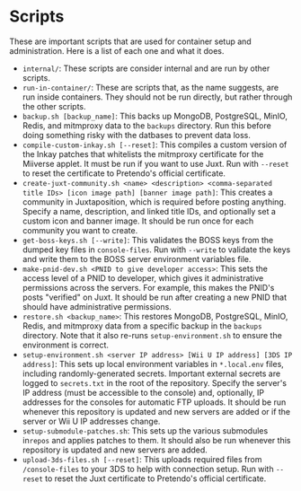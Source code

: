 # Scripts

These are important scripts that are used for container setup and administration. Here is a list of each one and what it
does.

- `internal/`: These scripts are consider internal and are run by other scripts.
- `run-in-container/`: These are scripts that, as the name suggests, are run inside containers. They should not be run
  directly, but rather through the other scripts.
- `backup.sh [backup_name]`: This backs up MongoDB, PostgreSQL, MinIO, Redis, and mitmproxy data to the `backups`
  directory. Run this before doing something risky with the datbases to prevent data loss.
- `compile-custom-inkay.sh [--reset]`: This compiles a custom version of the Inkay patches that whitelists the mitmproxy
  certificate for the Miiverse applet. It must be run if you want to use Juxt. Run with `--reset` to reset the
  certificate to Pretendo's official certificate.
- `create-juxt-community.sh <name> <description> <comma-separated title IDs> [icon image path] [banner image path]`:
  This creates a community in Juxtaposition, which is required before posting anything. Specify a name, description, and
  linked title IDs, and optionally set a custom icon and banner image. It should be run once for each community you want
  to create.
- `get-boss-keys.sh [--write]`: This validates the BOSS keys from the dumped key files in `console-files`. Run with
  `--write` to validate the keys and write them to the BOSS server environment variables file.
- `make-pnid-dev.sh <PNID to give developer access>`: This sets the access level of a PNID to developer, which gives it
  administrative permissions across the servers. For example, this makes the PNID's posts "verified" on Juxt. It should
  be run after creating a new PNID that should have administrative permissions.
- `restore.sh <backup_name>`: This restores MongoDB, PostgreSQL, MinIO, Redis, and mitmproxy data from a specific backup
  in the `backups` directory. Note that it also re-runs `setup-environment.sh` to ensure the environment is correct.
- `setup-environment.sh <server IP address> [Wii U IP address] [3DS IP address]`: This sets up local environment
  variables in `*.local.env` files, including randomly-generated secrets. Important external secrets are logged to
  `secrets.txt` in the root of the repository. Specify the server's IP address (must be accessible to the console) and,
  optionally, IP addresses for the consoles for automatic FTP uploads. It should be run whenever this repository is
  updated and new servers are added or if the server or Wii U IP addresses change.
- `setup-submodule-patches.sh`: This sets up the various submodules in`repos` and applies patches to them. It should
  also be run whenever this repository is updated and new servers are added.
- `upload-3ds-files.sh [--reset]`: This uploads required files from `/console-files` to your 3DS to help with connection
  setup. Run with `--reset` to reset the Juxt certificate to Pretendo's official certificate.
